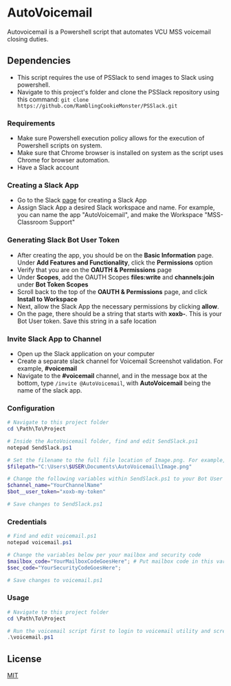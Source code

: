 # AutoVoicemail
Autovoicemail is a Powershell script that automates VCU MSS voicemail closing duties.  

## Dependencies
- This script requires the use of PSSlack to send images to Slack using powershell. 
- Navigate to this project's folder and clone the PSSlack repository using this command: ```git clone https://github.com/RamblingCookieMonster/PSSlack.git```

### Requirements
- Make sure Powershell execution policy allows for the execution of Powershell scripts on system. 
- Make sure that Chrome browser is installed on system as the script uses Chrome for browser automation. 
- Have a Slack account

### Creating a Slack App
- Go to the Slack [page]("https://api.slack.com/apps") for creating a Slack App
- Assign Slack App a desired Slack workspace and name. For example, you can name the app "AutoVoicemail", and make the Workspace "MSS-Classroom Support"


### Generating Slack Bot User Token
- After creating the app, you should be on the **Basic Information** page. Under **Add Features and Functionality**, click the **Permissions** option
- Verify that you are on the **OAUTH & Permissions** page
- Under **Scopes**, add the OAUTH Scopes **files:write** and **channels:join** under **Bot Token Scopes**
- Scroll back to the top of the **OAUTH & Permissions** page, and click **Install to Workspace**
- Next, allow the Slack App the necessary permissions by clicking **allow**.
- On the page, there should be a string that starts with **xoxb-**. This is your Bot User token. Save this string in a safe location

### Invite Slack App to Channel
- Open up the Slack application on your computer
- Create a separate slack channel for Voicemail Screenshot validation. For example, **#voicemail**
- Navigate to the **#voicemail** channel, and in the message box at the bottom, type ```/invite @AutoVoicemail```, with **AutoVoicemail** being the name of the slack app. 


### Configuration
```powershell
# Navigate to this project folder
cd \Path\To\Project

# Inside the AutoVoicemail folder, find and edit SendSlack.ps1
notepad SendSlack.ps1

# Set the filename to the full file location of Image.png. For example, C:\Users\$USER\Documents\AutoVoicemail\Image.png
$filepath="C:\Users\$USER\Documents\AutoVoicemail\Image.png"

# Change the following variables within SendSlack.ps1 to your Bot User Token and Channel ID
$channel_name="YourChannelName"
$bot__user_token="xoxb-my-token"

# Save changes to SendSlack.ps1
```

### Credentials
```powershell 
# Find and edit voicemail.ps1
notepad voicemail.ps1

# Change the variables below per your mailbox and security code
$mailbox_code="YourMailboxCodeGoesHere"; # Put mailbox code in this variable or in separate file
$sec_code="YourSecurityCodeGoesHere";

# Save changes to voicemail.ps1
```

### Usage
```powershell
# Navigate to this project folder
cd \Path\To\Project

# Run the voicemail script first to login to voicemail utility and screenshot proof of voicemail change. It will also run SendSlack.ps1 after screenshot is taken. 
.\voicemail.ps1
```
## License
[MIT](https://choosealicense.com/licenses/mit/)
